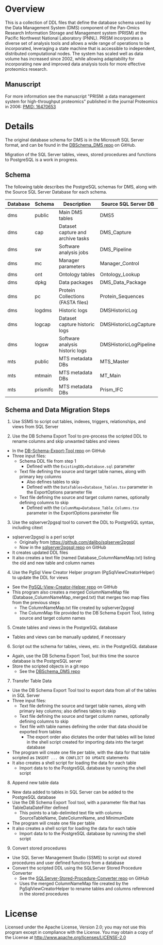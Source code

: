 # Overview

This is a collection of DDL files that define the database schema used by
the Data Management System (DMS) component of the Pan-Omics Research 
Information Storage and Management system (PRISM) at the Pacific Northwest 
National Laboratory (PNNL).  PRISM incorporates a diverse set of analysis 
tools and allows a wide range of operations to be incorporated, leveraging 
a state machine that is accessible to independent, distributed computational 
nodes. The system has scaled well as data volume has increased since 2002, 
while allowing adaptability for incorporating new and improved data analysis 
tools for more effective proteomics research.

## Manuscript

For more information see the manuscript "PRISM: a data management system 
for high-throughput proteomics" published in the journal Proteomics in 2006:
[PMID: 16470653](https://pubmed.ncbi.nlm.nih.gov/16470653/)

# Details

The original database schema for DMS is in the Microsoft SQL Server format, and can be found 
in the [DBSchema_DMS repo](https://github.com/PNNL-Comp-Mass-Spec/DBSchema_DMS) on GitHub.

Migration of the SQL Server tables, views, stored procedures and functions to PostgreSQL is a work in progress.

## Schema

The following table describes the PostgreSQL schemas for DMS, along with the Source SQL Server Database for each schema.

|Database | Schema   | Description                         | Source SQL Server DB   |
|---------|----------|-------------------------------------|------------------------|
| dms     | public   | Main DMS tables                     | DMS5                   |
| dms     | cap      | Dataset capture and archive tasks   | DMS_Capture            |
| dms     | sw       | Software analysis jobs              | DMS_Pipeline           |
| dms     | mc       | Manager parameters                  | Manager_Control        |
| dms     | ont      | Ontology tables                     | Ontology_Lookup        |
| dms     | dpkg     | Data packages                       | DMS_Data_Package       |
| dms     | pc       | Protein Collections (FASTA files)   | Protein_Sequences      |
| dms     | logdms   | Historic logs                       | DMSHistoricLog         |
| dms     | logcap   | Dataset capture historic logs       | DMSHistoricLogCapture  |
| dms     | logsw    | Software analysis historic logs     | DMSHistoricLogPipeline |
| mts     | public   | MTS metadata DBs                    | MTS_Master             |
| mts     | mtmain   | MTS metadata DBs                    | MT_Main                |
| mts     | prismifc | MTS metadata DBs                    | Prism_IFC              |

## Schema and Data Migration Steps

1. Use SSMS to script out tables, indexes, triggers, relationships, and views from SQL Server

2. Use the DB Schema Export Tool to pre-process the scripted DDL to rename columns and skip unwanted tables and views
* In the [DB-Schema-Export-Tool repo](https://github.com/PNNL-Comp-Mass-Spec/DB-Schema-Export-Tool) on GitHub
* Three input files:
  * Schema DDL file from step 1
    * Defined with the `ExistingDDL=Database.sql` parameter
  * Text file defining the source and target table names, along with primary key columns
    * Also defines tables to skip
    * Defined with the `DataTables=Database_Tables.tsv` parameter in the ExportOptions parameter file
  * Text file defining the source and target column names, optionally defining columns to skip
    * Defined with the `ColumnMap=Database_Table_Columns.tsv` parameter in the ExportOptions parameter file

3. Use the sqlserver2pgsql tool to convert the DDL to PostgreSQL syntax, including citext
* sqlserver2pgsql is a perl script
  * Originally from https://github.com/dalibo/sqlserver2pgsql
  * Now in the [sqlserver2pgsql repo](https://github.com/PNNL-Comp-Mass-Spec/sqlserver2pgsql) on GitHub
* It creates updated DDL files
* It also creates a text file (named Database_ColumnNameMap.txt) listing the old and new table and column names

4. Use the PgSql View Creator Helper program (PgSqlViewCreatorHelper) to update the DDL for views
* See the [PgSQL-View-Creator-Helper repo](https://github.com/PNNL-Comp-Mass-Spec/PgSQL-View-Creator-Helper) on GitHub
* This program also creates a merged ColumnNameMap file (Database_ColumnNameMap_merged.txt) that merges two map files from the previous steps
  * The ColumnNameMap.txt file created by sqlserver2pgsql
  * The ColumnMap file provided to the DB Schema Export Tool, listing source and target column names

5. Create tables and views in the PostgreSQL database
* Tables and views can be manually updated, if necessary

6. Script out the schema for tables, views, etc. in the PostgreSQL database
* Again, use the DB Schema Export Tool, but this time the source database is the PostgreSQL server
* Store the scripted objects in a git repo
  * See the [DBSchema_DMS repo](https://github.com/PNNL-Comp-Mass-Spec/DBSchema_DMS)

7. Transfer Table Data
* Use the DB Schema Export Tool tool to export data from all of the tables in SQL Server
* Three input files:
  * Text file defining the source and target table names, along with primary key columns; also defines tables to skip
  * Text file defining the source and target column names, optionally defining columns to skip
  * Text file with table names defining the order that data should be exported from tables
    * The export order also dictates the order that tables will be listed in the shell script created for importing data into the target database
* The program will create one file per table, with the data for that table scripted as `INSERT ... ON CONFLICT DO UPDATE` statements
* It also creates a shell script for loading the data for each table
  * Import data to to the PostgreSQL database by running the shell script

8. Append new table data
* New data added to tables in SQL Server can be added to the PostgreSQL database
* Use the DB Schema Export Tool tool, with a parameter file that has TableDataDateFilter defined
  * This points to a tab-delimited text file with columns SourceTableName, DateColumnName, and MinimumDate
* The program will create one file per table
* It also creates a shell script for loading the data for each table
  * Import data to to the PostgreSQL database by running the shell script

9. Convert stored procedures
* Use SQL Server Management Studio (SSMS) to script out stored procedures and user defined functions from a database
* Convert the scripted DDL using the SQLServer Stored Procedure Converter
  * See the [SQLServer-Stored-Procedure-Converter repo](https://github.com/PNNL-Comp-Mass-Spec/SQLServer-Stored-Procedure-Converter) on GitHub
  * Uses the merged ColumnNameMap file created by the PgSqlViewCreatorHelper to rename tables and columns referenced in the stored procedures


# License

Licensed under the Apache License, Version 2.0; you may not use this program except 
in compliance with the License.  You may obtain a copy of the License at 
http://www.apache.org/licenses/LICENSE-2.0
